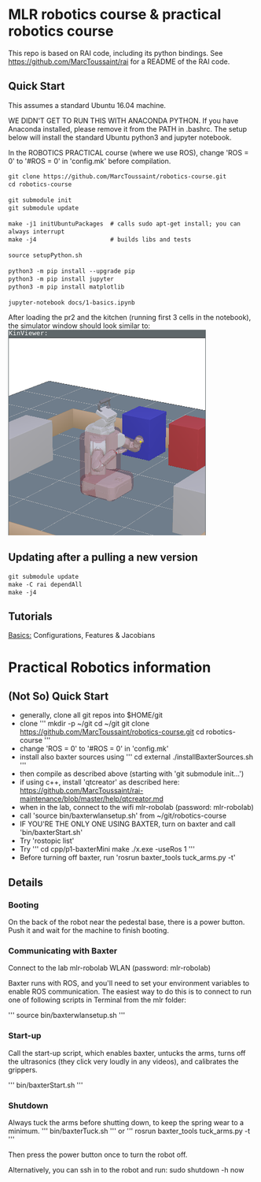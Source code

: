# MLR robotics course & practical robotics course

This repo is based on RAI code, including its python bindings. See https://github.com/MarcToussaint/rai for a README of the RAI code.

## Quick Start

This assumes a standard Ubuntu 16.04 machine.

WE DIDN'T GET TO RUN THIS WITH ANACONDA PYTHON. If you have Anaconda
installed, please remove it from the PATH in .bashrc. The setup below will
install the standard Ubuntu python3 and jupyter notebook.

In the ROBOTICS PRACTICAL course (where we use ROS), change 'ROS = 0' to '#ROS = 0' in 'config.mk' before compilation.

```
git clone https://github.com/MarcToussaint/robotics-course.git
cd robotics-course

git submodule init
git submodule update

make -j1 initUbuntuPackages  # calls sudo apt-get install; you can always interrupt
make -j4                     # builds libs and tests

source setupPython.sh

python3 -m pip install --upgrade pip
python3 -m pip install jupyter
python3 -m pip install matplotlib

jupyter-notebook docs/1-basics.ipynb 
```
After loading the pr2 and the kitchen (running first 3 cells in the notebook), the simulator window should look similar to:
![Alt text](screenshot.png?raw=true "Title")

## Updating after a pulling a new version

```
git submodule update
make -C rai dependAll
make -j4
```


## Tutorials
[Basics:](docs/1-basics.ipynb) Configurations, Features & Jacobians



# Practical Robotics information

## (Not So) Quick Start

* generally, clone all git repos into $HOME/git
* clone
'''
mkdir -p ~/git
cd ~/git
git clone https://github.com/MarcToussaint/robotics-course.git
cd robotics-course
'''
* change 'ROS = 0' to '#ROS = 0' in 'config.mk' 
* install also baxter sources using
'''
cd external
./installBaxterSources.sh
'''
* then compile as described above (starting with 'git submodule init...')
* if using c++, install 'qtcreator' as described here: https://github.com/MarcToussaint/rai-maintenance/blob/master/help/qtcreator.md
* when in the lab, connect to the wifi mlr-robolab (password: mlr-robolab)
* call 'source bin/baxterwlansetup.sh' from ~/git/robotics-course
* IF YOU'RE THE ONLY ONE USING BAXTER, turn on baxter and call 'bin/baxterStart.sh'
* Try 'rostopic list'
* Try
'''
cd cpp/p1-baxterMini
make
./x.exe -useRos 1
'''
* Before turning off baxter, run 'rosrun baxter_tools tuck_arms.py -t'


## Details

### Booting

On the back of the robot near the pedestal base, there is a power button. Push it and wait for the machine to finish booting.

### Communicating with Baxter

Connect to the lab mlr-robolab WLAN (password: mlr-robolab)

Baxter runs with ROS, and you'll need to set your environment
variables to enable ROS communication. The easiest way to do this is
to connect to run one of following scripts in Terminal from the mlr
folder:

'''
source bin/baxterwlansetup.sh
'''

### Start-up

Call the start-up script, which enables baxter, untucks the arms,
turns off the ultrasonics (they click very loudly in any videos), and
calibrates the grippers.

'''
bin/baxterStart.sh
'''

### Shutdown

Always tuck the arms before shutting down, to keep the spring wear to a minimum.
'''
bin/baxterTuck.sh
'''
or
'''
rosrun baxter_tools tuck_arms.py -t
'''

Then press the power button once to turn the robot off.

Alternatively, you can ssh in to the robot and run:
sudo shutdown -h now

